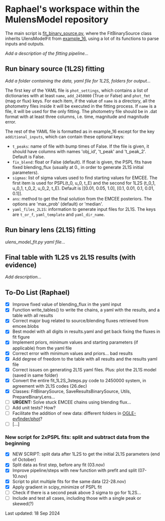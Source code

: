 # Raphael's workspace within the MulensModel repository

The main script is [fit_binary_source.py](https://github.com/rapoliveira/MulensModel/blob/develop/exploring_MulensModel/fit_binary_source.py), where the FitBinarySource class inherits UlensModelFit from [example_16](https://github.com/rapoliveira/MulensModel/blob/develop/examples/example_16/ulens_model_fit.py), using a lot of its functions to parse inputs and outputs.

*Add a description of the fitting pipeline...*

## Run binary source (1L2S) fitting

*Add a folder containing the data, yaml file for 1L2S, folders for output...*

The first key of the YAML file is `phot_settings`, which contains a list of dictionaries with at least `name`, `add_2450000` (True or False) and `phot_fmt` (mag or flux) keys.
For each item, if the value of `name` is a directory, all the photometry files inside it will be executed in the fitting process.
If `name` is a file, it will be used for the only fitting.
The photometry file should be in .dat format with at least three columns, i.e. time, magnitude and magnitude error.

The rest of the YAML file is formatted as in example_16 except for the key `additional_inputs`, which can contain these optional keys:
- `t_peaks`: name of file with bump times of False. If the file is given, it should have columns with names 'obj_id', 't_peak' and 't_peak_2'. Default is False.
- `fix_blend`: float or False (default). If float is given, the PSPL fits have fixed blending_flux (usually at 0., in order to generate 2L1S initial parameters).
- `sigmas`: list of sigma values used to find starting values for EMCEE. The first item is used for PSPL(t_0, u_0, t_E) and the second for 1L2S (t_0_1, u_0_1, t_0_2, u_0_2, t_E). Default is [[0.01, 0.05, 1.0], [0.1, 0.01, 0.1, 0.01, 0.1]].
- `ans`: method to get the final solution from the EMCEE posteriors. The options are 'max_prob' (default) or 'median'.
- `yaml_files_2L1S`: information to generate input files for 2L1S. The keys are `t_or_f`, `yaml_template` and `yaml_dir_name`.

## Run binary lens (2L1S) fitting

*ulens_model_fit.py yaml file...*

## Final table with 1L2S vs 2L1S results (with evidence)

*Add description...*

## To-Do List (Raphael)
- [X] Improve fixed value of blending_flux in the yaml input
- [X] Function write_tables() to write the chains, a yaml with the results, and a table with all results
- [X] Correct major bug related to source/blending fluxes retrieved from emcee.blobs
- [X] Best model with all digits in results.yaml and get back fixing the fluxes in fit figure
- [X] Implement priors, minimum values and starting parameters (if applicable) from the yaml file
- [X] Correct error with minimum values and priors... bad results
- [X] Add degree of freedom to the table with all results and the results yaml file
- [X] Correct issues on generating 2L1S yaml files. Plus: plot the 2L1S model (saved in same folder)
- [X] Convert the entire fit_1L2S_3steps.py code to 2450000 system, in agreement with 2L1S codes (26.dec)
- [X] Classes: FitBinarySource, SaveResultsBinarySource, Utils, PrepareBinaryLens...
- [ ] **URGENT:** Solve stuck EMCEE chains using blending flux...
- [ ] Add unit tests? How?
- [ ] Facilitate the addition of new data: different folders in [OGLE-evfinder/phot](https://github.com/rapoliveira/MulensModel/tree/develop/exploring_MulensModel/OGLE-evfinder/phot)?
- [ ] [...]

### New script for 2xPSPL fits: split and subtract data from the beginning
- [X] NEW SCRIPT: split data after 1L2S to get the initial 2L1S parameters (end of October)
- [X] Split data as first step, before any fit (03.nov)
- [X] Improve pipeline/steps with new function with prefit and split (07-10.nov)
- [X] Script to plot multiple fits for the same data (22-28.nov)
- [X] Apply gradient in scipy_minimize of PSPL fit
- [ ] Check if there is a second peak above 3 sigma to go for 1L2S...
- [ ] Include and test all cases, including those with a single peak or skewed(?)

Last updated: 18 Sep 2024
